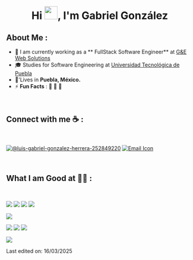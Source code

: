 <h1 align="center">Hi <img src="https://media.giphy.com/media/hvRJCLFzcasrR4ia7z/giphy.gif" width="35">, I'm Gabriel González</h1>


## About Me :

- 🏢 I am currently working as a ** FullStack Software Engineer** at [G&E Web Solutions](https://gewebsolutions.com/)
- 🎓 Studies for Software Engineering at [Universidad Tecnológica de Puebla](https://www.utpuebla.edu.mx/)
- 🏡'Lives in **Puebla, México.**
- ⚡ **Fun Facts** : 🍕 🚞 🎥

<br>

## Connect with me ☕ :

<br>

[![@luis-gabriel-gonzalez-herrera-252849220](https://img.icons8.com/fluency/48/000000/linkedin.png "@luis-gabriel-gonzalez-herrera-252849220")](https://www.linkedin.com/in/luis-gabriel-gonzalez-herrera-252849220/)
[![Email Icon](https://img.icons8.com/fluency/48/000000/apple-mail.png)](mailto:luis899899@gmail.com)


<br>

## What I am Good at 🧑‍💻 :

<br>

<img src="https://img.icons8.com/color/48/000000/html-5--v1.png"/> <img src="https://img.icons8.com/color/48/000000/css3.png"/> <img src="https://img.icons8.com/color/48/000000/javascript--v1.png"/>  <img src="https://img.icons8.com/color/48/000000/angularjs.png"/>




 <img src="https://img.icons8.com/fluency/48/000000/wordpress.png"/>

<img src="https://img.icons8.com/color/48/000000/mysql-logo.png"/> <img src="https://img.icons8.com/color/48/000000/mongodb.png"/> <img src="https://img.icons8.com/color/48/000000/firebase.png"/>

<img src="https://img.icons8.com/color/48/000000/npm.png"/>

<br>


Last edited on: 16/03/2025
